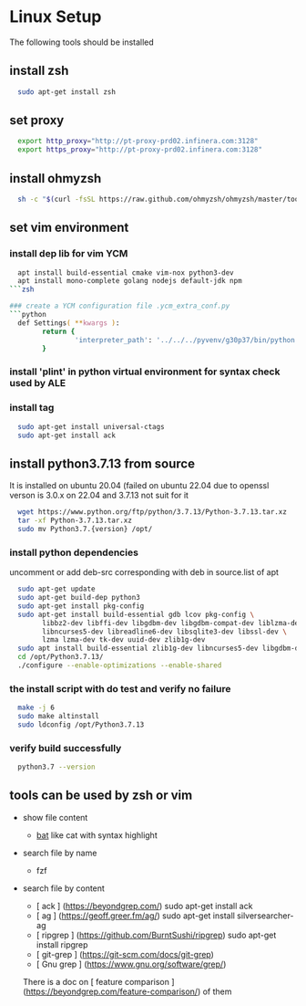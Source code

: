 # Linux Setup
The following tools should be installed 

## install zsh
```zsh
  sudo apt-get install zsh
```
## set proxy
```zsh
  export http_proxy="http://pt-proxy-prd02.infinera.com:3128"
  export https_proxy="http://pt-proxy-prd02.infinera.com:3128"
```
  
## install ohmyzsh
```zsh
  sh -c "$(curl -fsSL https://raw.github.com/ohmyzsh/ohmyzsh/master/tools/install.sh)"
```

## set vim environment

### install dep lib for vim YCM
```zsh    
  apt install build-essential cmake vim-nox python3-dev
  apt install mono-complete golang nodejs default-jdk npm
```zsh

### create a YCM configuration file .ycm_extra_conf.py
```python
  def Settings( **kwargs ):
        return {
                'interpreter_path': '../../../pyvenv/g30p37/bin/python'
        }
```
### install 'plint' in python virtual environment for syntax check used by ALE

### install tag
```zsh
  sudo apt-get install universal-ctags
  sudo apt-get install ack
```

## install python3.7.13 from source
It is installed on ubuntu 20.04 (failed on ubuntu 22.04
due to openssl verson is 3.0.x on 22.04 and 3.7.13 not suit for it
```zsh
  wget https://www.python.org/ftp/python/3.7.13/Python-3.7.13.tar.xz
  tar -xf Python-3.7.13.tar.xz
  sudo mv Python3.7.{version} /opt/
```
### install python dependencies
uncomment or add deb-src corresponding with deb in source.list of apt
```zsh
  sudo apt-get update
  sudo apt-get build-dep python3
  sudo apt-get install pkg-config
  sudo apt-get install build-essential gdb lcov pkg-config \
        libbz2-dev libffi-dev libgdbm-dev libgdbm-compat-dev liblzma-dev \
        libncurses5-dev libreadline6-dev libsqlite3-dev libssl-dev \
        lzma lzma-dev tk-dev uuid-dev zlib1g-dev
  sudo apt install build-essential zlib1g-dev libncurses5-dev libgdbm-dev libnss3-dev libssl-dev libsqlite3-dev libreadline-dev libffi-dev curl libbz2-dev -y
  cd /opt/Python3.7.13/
  ./configure --enable-optimizations --enable-shared
```
### the install script with do test and verify no failure
```zsh
  make -j 6   
  sudo make altinstall
  sudo ldconfig /opt/Python3.7.13
```
### verify build successfully
```zsh
  python3.7 --version
```
## tools can be used by zsh or vim

- show file content
  - [bat](https://github.com/sharkdp/bat)
    like cat with syntax highlight
  
- search file by name
  - fzf

- search file by content
  - [ ack ] (https://beyondgrep.com/)
    sudo apt-get install ack
  - [ ag ] (https://geoff.greer.fm/ag/)
    sudo apt-get install silversearcher-ag
  - [ ripgrep ] (https://github.com/BurntSushi/ripgrep)
    sudo apt-get install ripgrep
  - [ git-grep ] (https://git-scm.com/docs/git-grep)
  - [ Gnu grep ] (https://www.gnu.org/software/grep/)
  
  There is a doc on [ feature comparison ] (https://beyondgrep.com/feature-comparison/) of them

